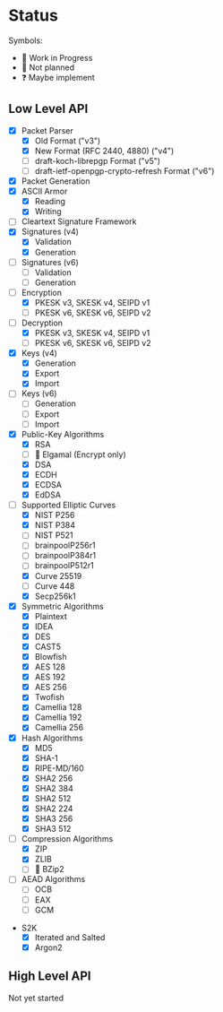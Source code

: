 # Status

Symbols:

- 🚧 Work in Progress
- 🚫 Not planned
- ❓ Maybe implement

## Low Level API

- [x] Packet Parser
  - [x] Old Format ("v3")
  - [x] New Format (RFC 2440, 4880) ("v4")
  - [ ] draft-koch-librepgp Format ("v5")
  - [ ] draft-ietf-openpgp-crypto-refresh Format ("v6")
- [x] Packet Generation
- [x] ASCII Armor
  - [x] Reading
  - [x] Writing
- [ ] Cleartext Signature Framework
- [x] Signatures (v4)
  - [x] Validation
  - [x] Generation
- [ ] Signatures (v6)
  - [ ] Validation
  - [ ] Generation
- [ ] Encryption
  - [x] PKESK v3, SKESK v4, SEIPD v1
  - [ ] PKESK v6, SKESK v6, SEIPD v2
- [ ] Decryption
  - [x] PKESK v3, SKESK v4, SEIPD v1
  - [ ] PKESK v6, SKESK v6, SEIPD v2
- [x] Keys (v4)
  - [x] Generation
  - [x] Export
  - [x] Import
- [ ] Keys (v6)
  - [ ] Generation
  - [ ] Export
  - [ ] Import
- [x] Public-Key Algorithms
  - [x] RSA
  - [ ] 🚫 Elgamal (Encrypt only)
  - [x] DSA
  - [x] ECDH
  - [x] ECDSA
  - [x] EdDSA
- [ ] Supported Elliptic Curves
  - [X] NIST P256
  - [X] NIST P384
  - [ ] NIST P521
  - [ ] brainpoolP256r1
  - [ ] brainpoolP384r1
  - [ ] brainpoolP512r1
  - [x] Curve 25519
  - [ ] Curve 448
  - [x] Secp256k1
- [x] Symmetric Algorithms
  - [x] Plaintext
  - [x] IDEA
  - [x] DES
  - [x] CAST5
  - [x] Blowfish
  - [x] AES 128
  - [x] AES 192
  - [x] AES 256
  - [x] Twofish
  - [x] Camellia 128
  - [x] Camellia 192
  - [x] Camellia 256
- [x] Hash Algorithms
  - [x] MD5
  - [x] SHA-1
  - [x] RIPE-MD/160
  - [x] SHA2 256
  - [x] SHA2 384
  - [x] SHA2 512
  - [x] SHA2 224
  - [x] SHA3 256
  - [x] SHA3 512
- [ ] Compression Algorithms
  - [x] ZIP
  - [x] ZLIB
  - [ ] 🚫 BZip2
- [ ] AEAD Algorithms
  - [ ] OCB
  - [ ] EAX
  - [ ] GCM
- S2K
  - [x] Iterated and Salted
  - [x] Argon2

## High Level API

Not yet started
